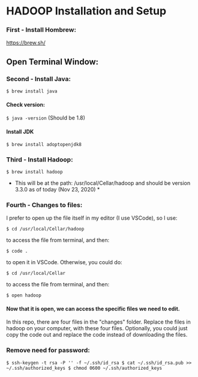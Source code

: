 # HADOOP Installation and Setup

### First - Install Hombrew:
https://brew.sh/

## Open Terminal Window:

### Second - Install Java:

`$ brew install java`

#### Check version: 

`$ java -version` 
(Should be 1.8)

#### Install JDK

`$ brew install adoptopenjdk8`

### Third - Install Hadoop:

`$ brew install hadoop`

* This will be at the path: /usr/local/Cellar/hadoop and should be version 3.3.0 as of today (Nov 23, 2020) *

### Fourth - Changes to files:

I prefer to open up the file itself in my editor (I use VSCode), so I use:

`$ cd /usr/local/Cellar/hadoop`

to access the file from terminal, and then:

`$ code .`

to open it in VSCode. Otherwise, you could do:

`$ cd /usr/local/Cellar`

to access the file from terminal, and then:

`$ open hadoop`

#### Now that it is open, we can access the specific files we need to edit.

In this repo, there are four files in the "changes" folder. Replace the files in hadoop on your computer, with these four files. Optionally, you could just copy the code out and replace the code instead of downloading the files.

### Remove need for password:

`
$ ssh-keygen -t rsa -P '' -f ~/.ssh/id_rsa
$ cat ~/.ssh/id_rsa.pub >> ~/.ssh/authorized_keys
$ chmod 0600 ~/.ssh/authorized_keys
`
